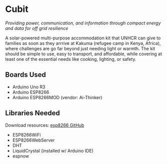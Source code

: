 # Cubit
*Providing power, communication, and information through compact energy and data for off grid resilience*

A solar-powered multi-purpose accommodation kit that UNHCR can give to families as soon as they arrrive at Kakuma (refugee camp in Kenya, Africa), where challenges are go far beyond just needing light or warmth. The kit should be simple to use, easy to transport, and affordable, while covering at least one of the essential needs like cooking, lighting, or safety.

## Boards Used
- Arduino Uno R3
- Arduino ESP8266
- Arduino ESP8266MOD (vendor: Ai-Thinker)

## Libraries Needed
Download resources: [esp8266 GitHub](https://github.com/esp8266/Arduino/tree/master/libraries)
- ESP8266WiFi
- ESP8266WebServer
- DHT
- LiquidCrystal (installed w/ Arduino IDE)
- espnow




